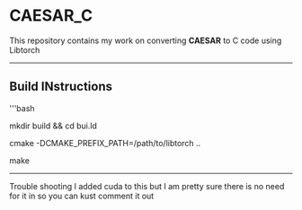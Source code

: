 # CAESAR_C

This repository contains my work on converting **CAESAR** to C code using Libtorch


---

## Build INstructions 


'''bash

mkdir build && cd bui.ld

cmake -DCMAKE_PREFIX_PATH=/path/to/libtorch ..

make


---

Trouble shooting I added cuda to this but I am pretty sure there is no need for it in so you can kust comment it out
